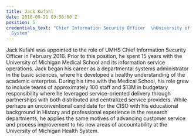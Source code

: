 ```yaml
---
title: Jack Kufahl
date: 2016-09-21 03:56:00 Z
position: 5
credentials_text: "Chief Information Security Officer  \nUniversity of Michigan Health
  System"
---
```


Jack Kufahl was appointed to the role of UMHS Chief Information Security Officer in February 2016. Prior to this position, he spent 15 years with the University of Michigan Medical School and its information service operations. Jack began his career as a departmental systems administrator in the basic sciences, where he developed a healthy understanding of the academic enterprise. During his time with the Medical School, his role grew to include teams of approximately 100 staff and $13M in budgetary responsibility where he leveraged service-oriented delivery through partnerships with both distributed and centralized service providers. While perhaps an unconventional candidate for the CISO with his educational background in History and professional experience in the research departments, he applies the same motives of advancing customer service and process improvement to his new areas of accountability at the University of Michigan Health System.
